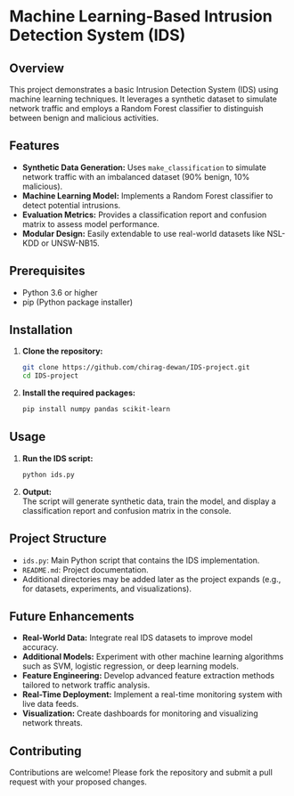 # Machine Learning-Based Intrusion Detection System (IDS)

## Overview
This project demonstrates a basic Intrusion Detection System (IDS) using machine learning techniques. It leverages a synthetic dataset to simulate network traffic and employs a Random Forest classifier to distinguish between benign and malicious activities.

## Features
- **Synthetic Data Generation:** Uses `make_classification` to simulate network traffic with an imbalanced dataset (90% benign, 10% malicious).
- **Machine Learning Model:** Implements a Random Forest classifier to detect potential intrusions.
- **Evaluation Metrics:** Provides a classification report and confusion matrix to assess model performance.
- **Modular Design:** Easily extendable to use real-world datasets like NSL-KDD or UNSW-NB15.

## Prerequisites
- Python 3.6 or higher
- pip (Python package installer)

## Installation
1. **Clone the repository:**
   ```bash
   git clone https://github.com/chirag-dewan/IDS-project.git
   cd IDS-project
   ```

2. **Install the required packages:**
   ```bash
   pip install numpy pandas scikit-learn
   ```

## Usage
1. **Run the IDS script:**
   ```bash
   python ids.py
   ```

2. **Output:**  
   The script will generate synthetic data, train the model, and display a classification report and confusion matrix in the console.

## Project Structure
- `ids.py`: Main Python script that contains the IDS implementation.
- `README.md`: Project documentation.
- Additional directories may be added later as the project expands (e.g., for datasets, experiments, and visualizations).

## Future Enhancements
- **Real-World Data:** Integrate real IDS datasets to improve model accuracy.
- **Additional Models:** Experiment with other machine learning algorithms such as SVM, logistic regression, or deep learning models.
- **Feature Engineering:** Develop advanced feature extraction methods tailored to network traffic analysis.
- **Real-Time Deployment:** Implement a real-time monitoring system with live data feeds.
- **Visualization:** Create dashboards for monitoring and visualizing network threats.

## Contributing
Contributions are welcome! Please fork the repository and submit a pull request with your proposed changes.
